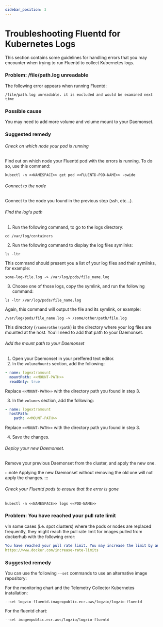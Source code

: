 ```yaml
---
sidebar_position: 3
---
```


# Troubleshooting Fluentd for Kubernetes Logs

This section contains some guidelines for handling errors that you may encounter when trying to run Fluentd to collect Kubernetes logs.

### Problem: /file/path.log unreadable

The following error appears when running Fluentd:

```shell
/file/path.log unreadable. it is excluded and would be examined next time
```

<h3 id="#heading-id">Possible cause</h3>

You may need to add more volume and volume mount to your Daemonset.

<h3 id="#heading-id">Suggested remedy</h3>


###### Check on which node your pod is running

Find out on which node your Fluentd pod with the errors is running. To do so, use this command:

```shell
kubectl -n <<NAMESPACE>> get pod <<FLUENTD-POD-NAME>> -owide
```
  
###### Connect to the node

Connect to the node you found in the previous step (ssh, etc...).

###### Find the log's path

1. Run the following command, to go to the logs directory:

```shell
cd /var/log/containers
```

2. Run the following command to display the log files symlinks:

```shell
ls -ltr
```

This command should present you a list of your log files and their symlinks, for example:

```shell
some-log-file.log -> /var/log/pods/file_name.log
```

3. Choose one of those logs, copy the symlink, and run the following command:

```shell
ls -ltr /var/log/pods/file_name.log
```

Again, this command will output the file and its symlink, or example:

```shell
/var/log/pods/file_name.log -> /some/other/path/file.log
```

This directory (`/some/other/path`) is the directory where your log files are mounted at the host. You'll need to add that path to your Daemonset.

###### Add the mount path to your Daemonset

1. Open your Daemonset in your preffered text editor.
2. In the `volumeMounts` section, add the following:

```yaml
- name: logextramount
  mountPath: <<MOUNT-PATH>>
  readOnly: true
```

Replace `<<MOUNT-PATH>>` with the directory path you found in step 3.

3. In the `volumes` section, add the following:

```yaml
- name: logextramount
  hostPath:
    path: <<MOUNT-PATH>>
```

Replace `<<MOUNT-PATH>>` with the directory path you found in step 3.

4. Save the changes.

###### Deploy your new Daemonset.

Remove your previous Daemonset from the cluster, and apply the new one.

:::note
Applying the new Daemonset without removing the old one will not apply the changes.
:::



###### Check your Fluentd pods to ensure that the error is gone

```shell
kubectl -n <<NAMESPACE>> logs <<POD-NAME>>
```
  
###  Problem: You have reached your pull rate limit

vIn some cases (i.e. spot clusters) where the pods or nodes are replaced frequently, they might reach the pull rate limit for images pulled from dockerhub with the following error:

```yaml
You have reached your pull rate limit. You may increase the limit by authenticating and upgrading: 
https://www.docker.com/increase-rate-limits
```

<h3 id="#heading-id">Suggested remedy</h3>


You can use the following `--set` commands to use an alternative image repository:

For the monitoring chart and the Telemetry Collector Kubernetes installation:

`--set logzio-fluentd.image=public.ecr.aws/logzio/logzio-fluentd`

For the fluentd chart:

`--set image=public.ecr.aws/logzio/logzio-fluentd`
